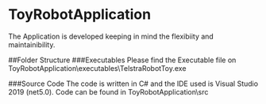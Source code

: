 # ToyRobotApplication
The Application is developed keeping in mind the flexibiity and maintainibility.

##Folder Structure
###Executables
Please find the Executable file on ToyRobotApplication\executables\TelstraRobotToy.exe

###Source Code
The code is written in C# and the IDE used is Visual Studio 2019 (net5.0). Code can be found in ToyRobotApplication\src

